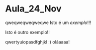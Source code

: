 # Aula_24_Nov
qweqweqweqweqwe
Isto é um *exemplo*!!! 

Isto é outro exemplo!!


qwertyuiopasdfghjkl :)
oláaaaa!
